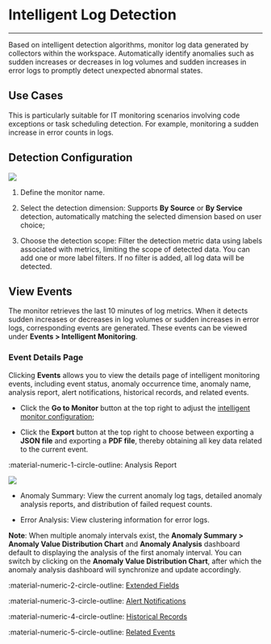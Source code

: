 # Intelligent Log Detection
---

Based on intelligent detection algorithms, monitor log data generated by collectors within the workspace. Automatically identify anomalies such as sudden increases or decreases in log volumes and sudden increases in error logs to promptly detect unexpected abnormal states.

## Use Cases

This is particularly suitable for IT monitoring scenarios involving code exceptions or task scheduling detection. For example, monitoring a sudden increase in error counts in logs.

## Detection Configuration

![](../img/intelligent-detection06.png)

1. Define the monitor name.

2. Select the detection dimension: Supports **By Source** or **By Service** detection, automatically matching the selected dimension based on user choice;

3. Choose the detection scope: Filter the detection metric data using labels associated with metrics, limiting the scope of detected data. You can add one or more label filters. If no filter is added, all log data will be detected.


## View Events

The monitor retrieves the last 10 minutes of log metrics. When it detects sudden increases or decreases in log volumes or sudden increases in error logs, corresponding events are generated. These events can be viewed under **Events > Intelligent Monitoring**.

### Event Details Page

Clicking **Events** allows you to view the details page of intelligent monitoring events, including event status, anomaly occurrence time, anomaly name, analysis report, alert notifications, historical records, and related events.

* Click the **Go to Monitor** button at the top right to adjust the [intelligent monitor configuration](index.md);

* Click the **Export** button at the top right to choose between exporting a **JSON file** and exporting a **PDF file**, thereby obtaining all key data related to the current event.

:material-numeric-1-circle-outline: Analysis Report

![](../img/intelligent-detection08.png)

* Anomaly Summary: View the current anomaly log tags, detailed anomaly analysis reports, and distribution of failed request counts.

* Error Analysis: View clustering information for error logs.

**Note**: When multiple anomaly intervals exist, the **Anomaly Summary > Anomaly Value Distribution Chart** and **Anomaly Analysis** dashboard default to displaying the analysis of the first anomaly interval. You can switch by clicking on the **Anomaly Value Distribution Chart**, after which the anomaly analysis dashboard will synchronize and update accordingly.

:material-numeric-2-circle-outline: [Extended Fields](../../events/event-explorer/event-details.md#extension)

:material-numeric-3-circle-outline: [Alert Notifications](../../events/event-explorer/event-details.md#alarm)

:material-numeric-4-circle-outline: [Historical Records](../../events/event-explorer/event-details.md#history)

:material-numeric-5-circle-outline: [Related Events](../../events/event-explorer/event-details.md#relevance)